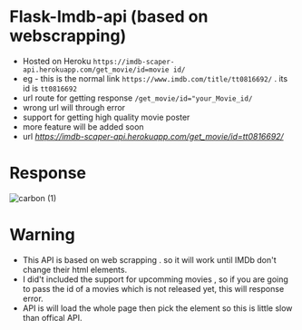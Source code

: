 # Flask-Imdb-api (based on webscrapping)

-  Hosted on Heroku `https://imdb-scaper-api.herokuapp.com/get_movie/id=movie id/`
-  eg - this is the normal link `https://www.imdb.com/title/tt0816692/` . its id is `tt0816692`
-  url route for getting response `/get_movie/id="your_Movie_id/`
-  wrong url will through error
-  support for getting high quality movie poster 
-  more feature will be added soon
-  url *https://imdb-scaper-api.herokuapp.com/get_movie/id=tt0816692/*


# Response
![carbon (1)](https://user-images.githubusercontent.com/58474947/93593300-b661d000-f968-11ea-941b-fa911e99b386.png)

# Warning
- This API is based on web scrapping . so it will work until IMDb don't change their html elements.
- I did't included the support for upcomming movies , so if you are going to pass the id of a movies which is not released yet, this will response error.
- API is will load the whole page then pick the element so this is little slow than offical API.



